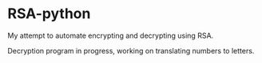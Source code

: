 # RSA-python
My attempt to automate encrypting and decrypting using RSA.

Decryption program in progress, working on translating numbers to letters.
